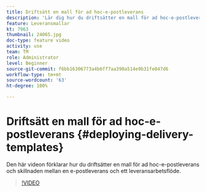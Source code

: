```yaml
---
title: Driftsätt en mall för ad hoc-e-postleverans
description: 'Lär dig hur du driftsätter en mall för ad hoc-e-postleverans och förstå skillnaden mellan en e-postleverans och ett leveransarbetsflöde. '
feature: Leveransmallar
kt: 7963
thumbnail: 24065.jpg
doc-type: feature video
activity: use
team: TM
role: Administrator
level: Beginner
source-git-commit: f6bb16306773a4b6ff7aa390a514e9b31fe047d6
workflow-type: tm+mt
source-wordcount: '63'
ht-degree: 100%

---
```



# Driftsätt en mall för ad hoc-e-postleverans {#deploying-delivery-templates}

Den här videon förklarar hur du driftsätter en mall för ad hoc-e-postleverans och skillnaden mellan en e-postleverans och ett leveransarbetsflöde.

>[!VIDEO](https://video.tv.adobe.com/v/24065?quality=12)
